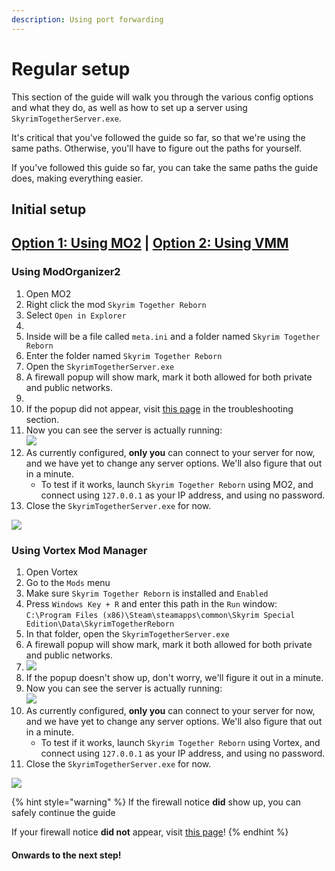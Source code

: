 ```yaml
---
description: Using port forwarding
---
```


# Regular setup

This section of the guide will walk you through the various config options and what they do, as well as how to set up a server using `SkyrimTogetherServer.exe`.

It's critical that you've followed the guide so far, so that we're using the same paths. Otherwise, you'll have to figure out the paths for yourself.

If you've followed this guide so far, you can take the same paths the guide does, making everything easier.

## Initial setup

## [Option 1: Using MO2](./#using-modorganizer2) | [Option 2: Using VMM](./#using-vortex-mod-manager)



### **Using ModOrganizer2**

1. Open MO2
2. Right click the mod `Skyrim Together Reborn`
3. Select `Open in Explorer`
4. <img src="https://i.imgur.com/7ngdTQh.png" alt="" data-size="original">
5. Inside will be a file called `meta.ini` and a folder named `Skyrim Together Reborn`
6. Enter the folder named `Skyrim Together Reborn`
7. Open the `SkyrimTogetherServer.exe`
8. A firewall popup will show mark, mark it both allowed for both private and public networks.
9. <img src="https://i.imgur.com/8AWbvA3.png" alt="" data-size="original">
10. If the popup did not appear, visit [this page](../../../troubleshooting/during-server-setup-my-firewall-didnt-ask-for-network-permission.md) in the troubleshooting section.
11. Now you can see the server is actually running:\
    ![](https://i.imgur.com/katpGFn.png)
12. As currently configured, **only you** can connect to your server for now, and we have yet to change any server options. We'll also figure that out in a minute.
      * To test if it works, launch `Skyrim Together Reborn` using MO2, and connect using `127.0.0.1` as your IP address, and using no password.
13. Close the `SkyrimTogetherServer.exe` for now.

![](https://i.imgur.com/vgRaDVA.gif)



### **Using Vortex Mod Manager**

1. Open Vortex
2. Go to the `Mods` menu
3. Make sure `Skyrim Together Reborn` is installed and `Enabled`
4. Press `Windows Key + R` and enter this path in the `Run` window:\
   `C:\Program Files (x86)\Steam\steamapps\common\Skyrim Special Edition\Data\SkyrimTogetherReborn`
5. In that folder, open the `SkyrimTogetherServer.exe`
6. A firewall popup will show mark, mark it both allowed for both private and public networks.
7. ![](https://i.imgur.com/1ze68ZW.png)
8. If the popup doesn't show up, don't worry, we'll figure it out in a minute.
9. Now you can see the server is actually running:\
   ![](https://i.imgur.com/1ljV2pk.png)
10. As currently configured, **only you** can connect to your server for now, and we have yet to change any server options. We'll also figure that out in a minute.
      * To test if it works, launch `Skyrim Together Reborn` using Vortex, and connect using `127.0.0.1` as your IP address, and using no password.
11. Close the `SkyrimTogetherServer.exe` for now.

![](https://i.imgur.com/U2xVDa7.gif)

{% hint style="warning" %}
If the firewall notice **did** show up, you can safely continue the guide

If your firewall notice **did not** appear, visit [this page](../../../troubleshooting/during-server-setup-my-firewall-didnt-ask-for-network-permission.md)!
{% endhint %}

#### Onwards to the next step!

